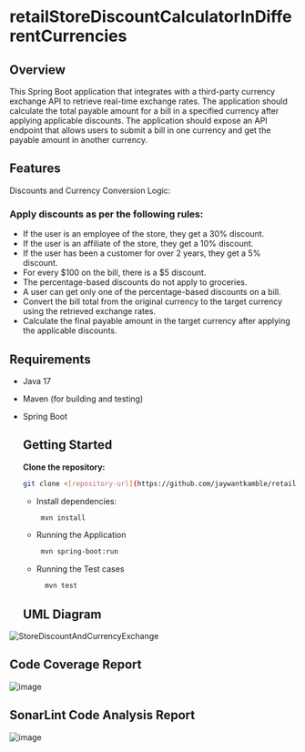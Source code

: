 # retailStoreDiscountCalculatorInDifferentCurrencies

## Overview

This Spring Boot application that integrates with a third-party currency exchange API to retrieve real-time exchange rates. The application should calculate the total payable amount for a bill in a specified currency after applying applicable discounts. The application should expose an API endpoint that allows users to submit a bill in one currency and get the payable amount in another currency.

## Features
Discounts and Currency Conversion Logic:
### Apply discounts as per the following rules:
- If the user is an employee of the store, they get a 30% discount.
- If the user is an affiliate of the store, they get a 10% discount.
- If the user has been a customer for over 2 years, they get a 5% discount.
- For every $100 on the bill, there is a $5 discount.
- The percentage-based discounts do not apply to groceries.
- A user can get only one of the percentage-based discounts on a bill.
- Convert the bill total from the original currency to the target currency using the retrieved exchange rates.
- Calculate the final payable amount in the target currency after applying the applicable discounts.


## Requirements

- Java 17
- Maven (for building and testing)
- Spring Boot

  ## Getting Started

  **Clone the repository:**
   ```bash
   git clone <[repository-url](https://github.com/jaywantkamble/retailStoreDiscountCalculatorInDifferentCurrencies)> --branch assignmentBranch
  ```
  - Install dependencies:
    ```bash
     mvn install
    ```
   - Running the Application
      ```bash
       mvn spring-boot:run
     ```
   - Running the Test cases
     ```bash
       mvn test
     ```

   ## UML Diagram 
![StoreDiscountAndCurrencyExchange](https://github.com/user-attachments/assets/e84fc4e6-f31b-4bef-b473-98c1238a4534)

## Code Coverage Report
![image](https://github.com/user-attachments/assets/cd6e40ca-9eaf-45d2-9e22-2a864085482c)

## SonarLint Code Analysis Report
![image](https://github.com/user-attachments/assets/71bb531e-5228-4858-8747-0bc4429e9e4a)




  

   

